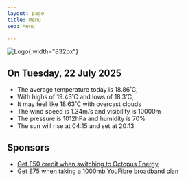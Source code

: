 ```yaml
---
layout: page
title: Menu
seo: Menu

---
```


![Logo](/images/logo.jpg){:width="832px"}

<!-- weather_marker starts -->
## On Tuesday, 22 July 2025

- The average temperature today is 18.86˚C,
- With highs of 19.43˚C and lows of 18.3˚C,
- It may feel like 18.63˚C with overcast clouds
- The wind speed is 1.34m/s and visibility is 10000m
- The pressure is 1012hPa and humidity is 70%
- The sun will rise at 04:15 and set at 20:13

<!-- weather_marker ends -->

## Sponsors

- [Get £50 credit when switching to Octopus Energy](https://bit.ly/3oD1nnS)
- [Get £75 when taking a 1000mb YouFibre broadband plan](https://aklam.io/91zWhU?)
